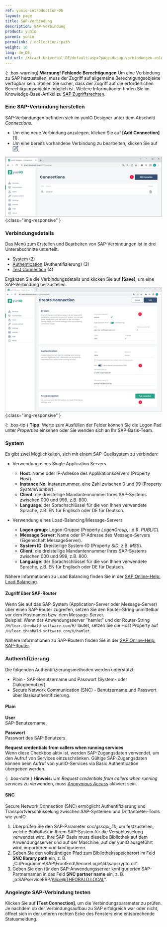 ```yaml
---
ref: yunio-introduction-05
layout: page
title: SAP-Verbindung
description: SAP-Verbindung
product: yunio
parent: yunio
permalink: /:collection/:path
weight: 10
lang: de_DE
old_url: /Xtract-Universal-DE/default.aspx?pageid=sap-verbindungen-anlegen
---
```



{: .box-warning}
**Warnung!** **Fehlende Berechtigungen**
Um eine Verbindung zu SAP herzustellen, muss der Zugriff auf allgemeine Berechtigungsobjekte verfügbar sein.
Stellen Sie sicher, dass der Zugriff auf die erforderlichen Berechtigungsobjekte möglich ist. Weitere Informationen finden Sie im Knowledge-Base-Artikel zu [SAP Zugriffsrechten](https://kb.theobald-software.com/sap/authority-objects-sap-user-rights).


### Eine SAP-Verbindung herstellen

SAP-Verbindungen befinden sich im yunIO Designer unter dem Abschnitt *Connections*.<br>
- Um eine neue Verbindung anzulegen, klicken Sie auf **[Add Connection]** (1). <br>
- Um eine bereits vorhandene Verbindung zu bearbeiten, klicken Sie auf ![Edit](/img/content/yunio/edit.png).

![yunIO-Create-Connection](/img/content/yunio/web-ui.png){:class="img-responsive" }

### Verbindungsdetails

Das Menü zum Erstellen und Bearbeiten von SAP-Verbindungen ist in drei Unterabschnitte unterteilt:
- [System](#system) (2)
- [Authentication](#authentifizierung) (Authentifizierung) (3)
- [Test Connection](#angelegte-sap-verbindung-überprüfen) (4)

Ergänzen Sie die Verbindungsdetails und klicken Sie auf **[Save]**, um eine SAP-Verbindung herzustellen.<br>
![yunIO-Create-Connection](/img/content/yunio/yunio-connections.png){:class="img-responsive" }

{: .box-tip }
**Tipp:** Werte zum Ausfüllen der Felder können Sie die Logon Pad unter *Properties* einsehen oder Sie wenden sich an Ihr SAP-Basis-Team.

### System
Es gibt zwei Möglichkeiten, sich mit einem SAP-Quellsystem zu verbinden:

- Verwendung eines Single Application Servers
	- **Host**:  Name oder IP-Adresse des Applikationsservers (Property *Host*). 
	- **Instance No**: Instanznummer, eine Zahl zwischen 0 und 99 (Property *SystemNumber*).
	- **Client**:  die dreistellige Mandantennummer Ihres SAP-Systems zwischen 000 und 999, z.B. 800. 
	- **Language**: der Sprachschlüssel für die von Ihnen verwendete Sprache, z.B. EN für Englisch oder DE für Deutsch.

- Verwendung eines Load-Balancing/Message-Servers
	- **Logon group**: Logon-Gruppe (Property *LogonGroup*, i.d.R. *PUBLIC*).
	- **Message Server**: Name oder IP-Adresse des Message-Servers (Eigenschaft MessageServer). 
	- **System ID**: Dreistellige System-ID (Property *SID*, z.B. *MSS*). 
	- **Client**:  die dreistellige Mandantennummer Ihres SAP-Systems zwischen 000 und 999, z.B. 800. 
	- **Language**: der Sprachschlüssel für die von Ihnen verwendete Sprache, z.B. EN für Englisch oder DE für Deutsch.

Nähere Informationen zu Load Balancing finden Sie in der [SAP Online-Help: Load Balancing](https://help.sap.com/saphelp_nwpi711/helpdata/en/c4/3a644c505211d189550000e829fbbd/content.htm?no_cache=true).


#### Zugriff über SAP-Router

Wenn Sie auf das SAP-System (Application-Server oder Message-Server) über einen SAP-Router zugreifen, setzen Sie den Router-String unmittelbar vor dem Hostnamen bzw. dem Message-Server. <br>
Beispiel:
Wenn der Anwendungsserver "hamlet" und der Router-String ``/H/lear.theobald-software.com/H/`` lautet, setzen Sie die Host Property auf ``/H/lear.theobald-software.com/H/hamlet``.

Nähere Informationen zu SAP-Routern finden Sie in der [SAP Online-Help: SAP-Router](https://help.sap.com/viewer/6d9a59096c4b1014b507f15bed51571f/7.01.22/en-US/486b41efb74c07bee10000000a42189d.html). <br>


### Authentifizierung

Die folgenden Authentifizierungsmethoden werden unterstützt:
- Plain - SAP-Benutzername und Passwort (System- oder Dialogbenutzer).
- Secure Network Communication (SNC) - Benutzername und Passwort über Basisauthentifizierung.

#### Plain

**User**<br>
SAP-Benutzername.

**Passwort**<br>
Passwort des SAP-Benutzers.<br>

**Request credentials from callers when running services**<br> 
Wenn diese Checkbox aktiv ist, werden SAP-Zugangsdaten verwendet, um den Aufruf von Services einzuschränken.
Gültige SAP-Zugangsdaten können beim Aufruf von yunIO-Services via Basic Authentication übergeben werden.

{: .box-note }
**Hinweis:** Um *Request credentials from callers when running services* zu verwenden, muss [*Anonymous Access*](./server-settings#anonymous-access) aktiviert sein.

#### SNC

Secure Network Connection (SNC) ermöglicht Authentifizierung und Transportverschlüsselung zwischen SAP-Systemen und Drittanbieter-Tools wie yunIO.

1. Überprüfen Sie den SAP-Parameter *snc/gssapi_lib*, um festzustellen, welche Bibliothek in Ihrem SAP-System für die Verschlüsselung verwendet wird.
Ihre SAP-Basis muss dieselbe Bibliothek auf dem Anwendungsserver und auf der Maschine, auf der yunIO ausgeführt wird, importieren und konfigurieren.
2. Geben Sie den vollständigen Pfad zum Bibliotheksspeicherort im Feld **SNC library path** ein, z. B. „C:\Programme\SAP\FrontEnd\SecureLogin\lib\sapcrypto.dll“.
3. Geben Sie den für den SAP-Anwendungsserver konfigurierten SAP-Partnernamen in das Feld **SNC partner name** ein, z. B. „p:SAPserviceERP/Alice@THEOBALD.LOCAL“.

### Angelegte SAP-Verbindung testen

Klicken Sie auf **[Test Connection]**, um die Verbindungsparameter zu prüfen. <br>
Je nachdem ob der Verbindungsaufbau zu SAP erfolgreich war oder nicht, öffnet sich in der unteren rechten Ecke des Fensters eine entsprechende Statusmeldung.
